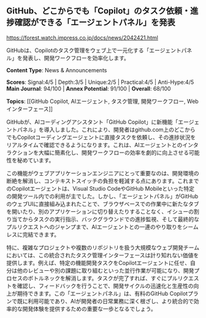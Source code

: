 ## GitHub、どこからでも「Copilot」のタスク依頼・進捗確認ができる「エージェントパネル」を発表

https://forest.watch.impress.co.jp/docs/news/2042421.html

GitHubは、Copilotのタスク管理をウェブ上で一元化する「エージェントパネル」を発表し、開発ワークフローを効率化します。

**Content Type**: News & Announcements

**Scores**: Signal:4/5 | Depth:3/5 | Unique:2/5 | Practical:4/5 | Anti-Hype:4/5
**Main Journal**: 94/100 | **Annex Potential**: 91/100 | **Overall**: 68/100

**Topics**: [[GitHub Copilot, AIエージェント, タスク管理, 開発ワークフロー, Webインターフェース]]

GitHubが、AIコーディングアシスタント「GitHub Copilot」に新機能「エージェントパネル」を導入しました。これにより、開発者はgithub.com上のどこからでもCopilotコーディングエージェントに直接タスクを依頼し、その進捗状況をリアルタイムで確認できるようになります。これは、AIエージェントとのインタラクションを大幅に簡素化し、開発ワークフローの効率を劇的に向上させる可能性を秘めています。

この機能がウェブアプリケーションエンジニアにとって重要なのは、開発環境の断絶を解消し、コンテキストスイッチの負担を軽減する点にあります。これまでのCopilotエージェントは、Visual Studio CodeやGitHub Mobileといった特定の開発ツール内での利用が主でした。しかし、「エージェントパネル」がGitHubのウェブUIに直接組み込まれたことで、ブラウザベースでの作業中に新たなタブを開いたり、別のアプリケーションに切り替えたりすることなく、イシューの割り当てからタスクの実行指示、バックグラウンドでの進捗監視、そして最終的なプルリクエストへのジャンプまで、AIエージェントとの一連のやり取りをシームレスに完結できます。

特に、複雑なプロジェクトや複数のリポジトリを扱う大規模なウェブ開発チームにおいては、この統合されたタスク管理インターフェースは計り知れない価値を提供します。例えば、特定の機能開発タスクをCopilotエージェントに任せ、自分は他のレビューや別の課題に取り組むといった並行作業が可能になり、開発プロセスのボトルネックを解消します。タスクが完了すれば、すぐにプルリクエストを確認し、フィードバックを行うことで、開発サイクルの迅速化と生産性の向上が期待できます。この「エージェントパネル」は、有料のGitHub Copilotプランで既に利用可能であり、AIが開発者の日常業務に深く根ざし、より統合的で効率的な開発体験を提供するための重要な一歩となるでしょう。